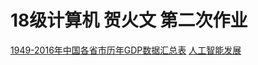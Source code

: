 # 18级计算机 贺火文 第二次作业
[1949-2016年中国各省市历年GDP数据汇总表](https://github.com/Wen1203054281/SecondHomeWork/blob/master/1949-2016年中国各省市历年GDP数据汇总表.xlsx)
[人工智能发展](https://github.com/Wen1203054281/SecondHomeWork/blob/master/人工智能发展.ppt)

